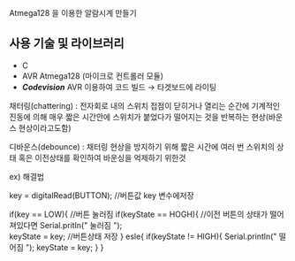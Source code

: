 Atmega128 을 이용한 알람시계 만들기


## 사용 기술 및 라이브러리

- C
- AVR Atmega128 (마이크로 컨트롤러 모듈)
- ***Codevision*** AVR 이용하여 코드 빌드 → 타겟보드에 라이팅


채터링(chattering) : 전자회로 내의 스위치 접점이 닫히거나 열리는 순간에 기계적인 진동에 의해 매우 짧은 시간안에 스위치가 붙었다가
                   떨어지는 것을 반복하는 현상(바운스 현상이라고도함)
                 
디바운스(debounce)  : 채터링 현상을 방지하기 위해 짧은 시간에 여러 번 스위치의 상태 혹은 이전상태를 확인하여 바운싱을 억제하기 위한것



ex) 해결법 

key = digitalRead(BUTTON);     //버튼값 key 변수에저장 

if(key == LOW){                //버튼 눌러짐
 if(keyState == HOGH){         //이전 버튼의 상태가 떨어져있다면 
     Serial.pritln(" 눌러짐 ");  
     keyState = key;           //버튼상태 저장
 }
 esle{
  if(keyState != HIGH){
      Serial.println(" 떨어짐 ");
      keyState = key;
   }
 }
   
